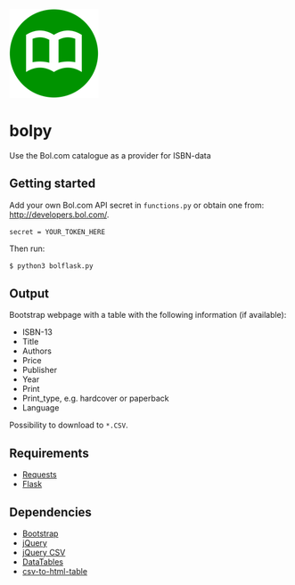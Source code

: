 ![logo](https://github.com/LvanWissen/bolpy/blob/master/static/icon.png)
# bolpy
Use the Bol.com catalogue as a provider for ISBN-data

## Getting started
Add your own Bol.com API secret in `functions.py` or obtain one from: http://developers.bol.com/.

```
secret = YOUR_TOKEN_HERE
```
  
Then run:
```sh
$ python3 bolflask.py
```

## Output
Bootstrap webpage with a table with the following information (if available):
* ISBN-13
* Title
* Authors
* Price
* Publisher
* Year
* Print
* Print_type, e.g. hardcover or paperback
* Language

Possibility to download to `*.CSV`.

## Requirements
* [Requests](http://docs.python-requests.org/en/master/)
* [Flask](http://flask.pocoo.org/)

## Dependencies
* [Bootstrap](http://getbootstrap.com/)
* [jQuery](https://jquery.com/)
* [jQuery CSV](https://github.com/evanplaice/jquery-csv/)
* [DataTables](http://datatables.net/)
* [csv-to-html-table](https://github.com/derekeder/csv-to-html-table)
